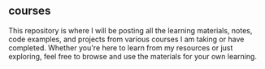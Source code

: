 ## courses

This repository is where I will be posting all the learning materials, notes, code examples, and projects from various courses I am taking or have completed. Whether you're here to learn from my resources or just exploring, feel free to browse and use the materials for your own learning.

